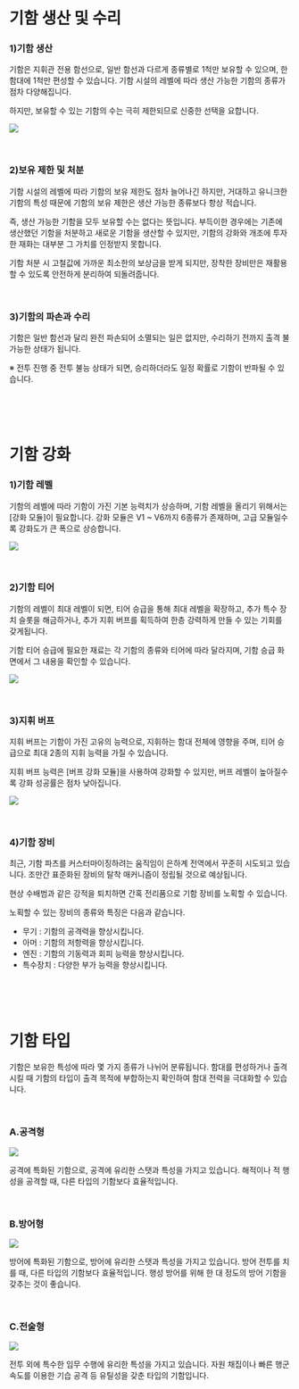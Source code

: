 # 기함 생산 및 수리
### 1)기함 생산

 기함은 지휘관 전용 함선으로, 일반 함선과 다르게 종류별로 1척만 보유할 수 있으며, 한 함대에 1척만 편성할 수 있습니다. 기함 시설의 레벨에 따라 생산 가능한 기함의 종류가 점차 다양해집니다. 

하지만, 보유할 수 있는 기함의 수는 극히 제한되므로 신중한 선택을 요합니다.

![](http://astrokings.s3.amazonaws.com/html/img/help/202_001flagshipbuild.jpg)

<br>

### 2)보유 제한 및 처분

 기함 시설의 레벨에 따라 기함의 보유 제한도 점차 늘어나긴 하지만, 거대하고 유니크한 기함의 특성 때문에 기함의 보유 제한은 생산 가능한 종류보다 항상 적습니다.

즉, 생산 가능한 기함을 모두 보유할 수는 없다는 뜻입니다. 부득이한 경우에는 기존에 생산했던 기함을 처분하고 새로운 기함을 생산할 수 있지만, 기함의 강화와 개조에 투자한 재화는 대부분 그 가치를 인정받지 못합니다.

기함 처분 시 고철값에 가까운 최소한의 보상금을 받게 되지만, 장착한 장비만은 재활용할 수 있도록 안전하게 분리하여 되돌려줍니다.

<br>

### 3)기함의 파손과 수리

 기함은 일반 함선과 달리 완전 파손되어 소멸되는 일은 없지만, 수리하기 전까지 출격 불가능한 상태가 됩니다.

※ 전투 진행 중 전투 불능 상태가 되면, 승리하더라도 일정 확률로 기함이 반파될 수 있습니다.

<br>

<br>

<br>

# 기함 강화

### 1)기함 레벨

 기함의 레벨에 따라 기함이 가진 기본 능력치가 상승하며, 기함 레벨을 올리기 위해서는 [강화 모듈]이 필요합니다. 강화 모듈은 V1 ~ V6까지 6종류가 존재하며, 고급 모듈일수록 강화도가 큰 폭으로 상승합니다.

![](http://astrokings.s3.amazonaws.com/html/img/help/202_002flagshiplevel.jpg)

<br>

### 2)기함 티어

 기함의 레벨이 최대 레벨이 되면, 티어 승급을 통해 최대 레벨을 확장하고, 추가 특수 장치 슬롯을 해금하거나, 추가 지휘 버프를 획득하여 한층 강력하게 만들 수 있는 기회를 갖게됩니다.

기함 티어 승급에 필요한 재료는 각 기함의 종류와 티어에 따라 달라지며, 기함 승급 화면에서 그 내용을 확인할 수 있습니다.

![](http://astrokings.s3.amazonaws.com/html/img/help/202_003flagshiptier.jpg)

<br>

### 3)지휘 버프

 지휘 버프는 기함이 가진 고유의 능력으로, 지휘하는 함대 전체에 영향을 주며, 티어 승급으로 최대 2종의 지휘 능력을 가질 수 있습니다.

지휘 버프 능력은 [버프 강화 모듈]을 사용하여 강화할 수 있지만, 버프 레벨이 높아질수록 강화 성공률은 점차 낮아집니다.

![](http://astrokings.s3.amazonaws.com/html/img/help/202_004flagshipbuff.jpg)

<br>

### 4)기함 장비

 최근, 기함 파츠를 커스터마이징하려는 움직임이 은하계 전역에서 꾸준히 시도되고 있습니다. 조만간 표준화된 장비의 탈착 매커니즘이 정립될 것으로 예상됩니다.

현상 수배범과 같은 강적을 퇴치하면 간혹 전리품으로 기함 장비를 노획할 수 있습니다.

노획할 수 있는 장비의 종류와 특징은 다음과 같습니다.

- 무기 : 기함의 공격력을 향상시킵니다.
- 아머 : 기함의 저항력을 향상시킵니다.
- 엔진 : 기함의 기동력과 회피 능력을 향상시킵니다.
- 특수장치 : 다양한 부가 능력을 향상시킵니다.

<br>

<br>

<br>

# 기함 타입

 기함은 보유한 특성에 따라 몇 가지 종류가 나뉘어 분류됩니다. 
함대를 편성하거나 출격시킬 때 기함의 타입이 출격 목적에 부합하는지 확인하여 함대 전력을 극대화할 수 있습니다.

<br>


### A.공격형

![](http://astrokings.s3.amazonaws.com/html/img/help/ico_flagship_type_offence.jpg)

 공격에 특화된 기함으로, 공격에 유리한 스탯과 특성을 가지고 있습니다. 해적이나 적 행성을 공격할 때, 다른 타입의 기함보다 효율적입니다.

<br>

### B.방어형

![](http://astrokings.s3.amazonaws.com/html/img/help/ico_flagship_type_defensive.jpg)

 방어에 특화된 기함으로, 방어에 유리한 스탯과 특성을 가지고 있습니다. 방어 전투를 치를 때, 다른 타입의 기함보다 효율적입니다. 행성 방어를 위해 한 대 정도의 방어 기함을 갖추는 것이 좋습니다.

<br>

### C.전술형

![](http://astrokings.s3.amazonaws.com/html/img/help/ico_flagship_type_tactical.jpg)

 전투 외에 특수한 임무 수행에 유리한 특성을 가지고 있습니다. 자원 채집이나 빠른 행군 속도를 이용한 기습 공격 등 유틸성을 갖춘 타입의 기함입니다.
